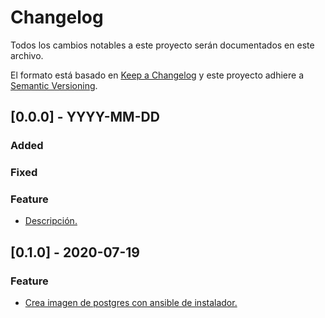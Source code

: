 # Changelog
Todos los cambios notables a este proyecto serán documentados en este archivo.

El formato está basado en [Keep a Changelog](http://keepachangelog.com/en/1.0.0/)
y este proyecto adhiere a [Semantic Versioning](http://semver.org/spec/v2.0.0.html).

## [0.0.0] - YYYY-MM-DD
### Added
### Fixed
### Feature
- [Descripción.](https://github.com/saengate/djfullapp/pull/#)

## [0.1.0] - 2020-07-19
### Feature
- [Crea imagen de postgres con ansible de instalador.](https://github.com/saengate/djfullapp/pull/1)
